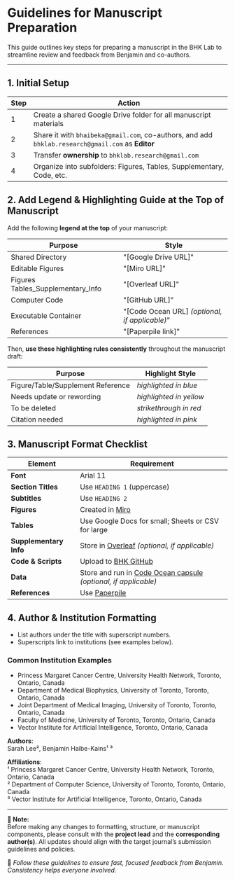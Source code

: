 # Guidelines for Manuscript Preparation

This guide outlines key steps for preparing a manuscript in the BHK Lab to streamline review and feedback from Benjamin and co-authors.

---

## 1. Initial Setup

| Step | Action |
|------|--------|
| 1 | Create a shared Google Drive folder for all manuscript materials |
| 2 | Share it with `bhaibeka@gmail.com`, co-authors, and add `bhklab.research@gmail.com` as **Editor** |
| 3 | Transfer **ownership** to `bhklab.research@gmail.com` |
| 4 | Organize into subfolders: Figures, Tables, Supplementary, Code, etc. |

## 2. Add Legend & Highlighting Guide at the Top of Manuscript

Add the following **legend at the top** of your manuscript:

| Purpose | Style |
|--------|-------|
| Shared Directory | "[Google Drive URL]" |
| Editable Figures | "[Miro URL]" |
| Figures Tables_Supplementary_Info | "[Overleaf URL]" |
| Computer Code | "[GitHub URL]" |
| Executable Container | "[Code Ocean URL] *(optional, if applicable)*" |
| References | "[Paperpile link]" |

Then, **use these highlighting rules consistently** throughout the manuscript draft:

| Purpose | Highlight Style |
|--------|------------------|
| Figure/Table/Supplement Reference | *highlighted in blue* |
| Needs update or rewording | *highlighted in yellow* |
| To be deleted | *strikethrough in red* |
| Citation needed | *highlighted in pink* |

## 3. Manuscript Format Checklist

| Element | Requirement |
|--------|-------------|
| **Font** | Arial 11 |
| **Section Titles** | Use `HEADING 1` (uppercase) |
| **Subtitles** | Use `HEADING 2` |
| **Figures** | Created in [Miro](https://miro.com/app/dashboard/) |
| **Tables** | Use Google Docs for small; Sheets or CSV for large |
| **Supplementary Info** | Store in [Overleaf](https://www.overleaf.com/) *(optional, if applicable)*|
| **Code & Scripts** | Upload to [BHK GitHub](https://github.com/bhklab) |
| **Data** | Store and run in [Code Ocean capsule](https://codeocean.com/) *(optional, if applicable)*|
| **References** | Use  [Paperpile](https://paperpile.com/) |

## 4. Author & Institution Formatting

- List authors under the title with superscript numbers.
- Superscripts link to institutions (see examples below).

### Common Institution Examples

- Princess Margaret Cancer Centre, University Health Network, Toronto, Ontario, Canada
- Department of Medical Biophysics, University of Toronto, Toronto, Ontario, Canada
- Joint Department of Medical Imaging, University of Toronto, Toronto, Ontario, Canada
- Faculty of Medicine, University of Toronto, Toronto, Ontario, Canada
- Vector Institute for Artificial Intelligence, Toronto, Ontario, Canada

**Authors**:  
Sarah Lee², Benjamin Haibe-Kains¹ ³

**Affiliations**:  
¹ Princess Margaret Cancer Centre, University Health Network, Toronto, Ontario, Canada  
² Department of Computer Science, University of Toronto, Toronto, Ontario, Canada  
³ Vector Institute for Artificial Intelligence, Toronto, Ontario, Canada

---

**📝 Note:**  
Before making any changes to formatting, structure, or manuscript components, please consult with the **project lead** and the **corresponding author(s)**. All updates should align with the target journal’s submission guidelines and policies.

📌 *Follow these guidelines to ensure fast, focused feedback from Benjamin. Consistency helps everyone involved.*


